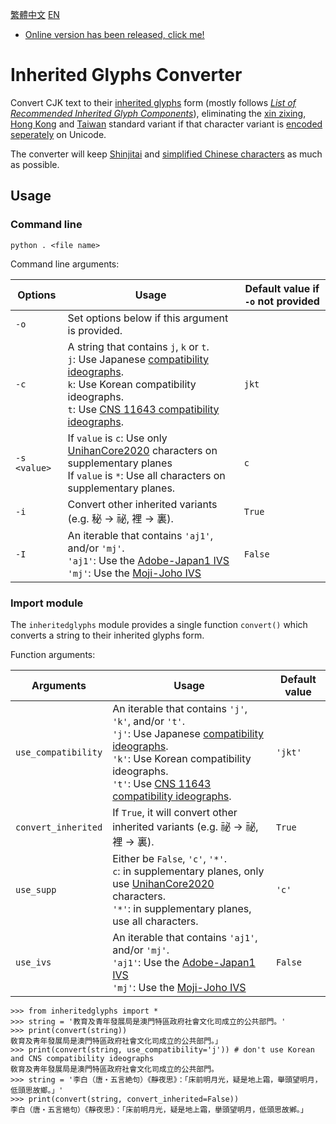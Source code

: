 [繁體中文](https://github.com/haydenwong7bm/inherited-glyphs-converter/) [EN](https://github.com/haydenwong7bm/inherited-glyphs-converter/blob/master/README_en.md)

* [Online version has been released, click me!](https://haydenwong7bm.github.io/inherited-glyphs-converter/en/)

# Inherited Glyphs Converter
 Convert CJK text to their [inherited glyphs](https://en.wikipedia.org/wiki/Jiu_zixing) form (mostly follows [_List of Recommended Inherited Glyph Components_](https://github.com/ichitenfont/inheritedglyphs)), eliminating the [xin zixing](https://en.wikipedia.org/wiki/Xin_zixing), [Hong Kong](https://en.wikipedia.org/wiki/List_of_Graphemes_of_Commonly-Used_Chinese_Characters) and [Taiwan](https://en.wikipedia.org/wiki/Standard_Form_of_National_Characters) standard variant if that character variant is [encoded seperately](https://en.wikipedia.org/wiki/CJK_Unified_Ideographs#CJK_Unified_Ideographs) on Unicode.
 
 The converter will keep [Shinjitai](https://en.wikipedia.org/wiki/Shinjitai) and [simplified Chinese characters](https://en.wikipedia.org/wiki/Simplified_Chinese_characters) as much as possible.
 
 ## Usage
 
 ### Command line
 
	python . <file name>
	
 Command line arguments:
 
 | **Options** | **Usage** | **Default value if `-o` not provided** |
 |---|---|---|
 | `-o` | Set options below if this argument is provided. | |
 | `-c` | A string that contains `j`, `k` or `t`.<br>`j`: Use Japanese [compatibility ideographs](https://en.wikipedia.org/wiki/CJK_Compatibility_Ideographs).<br>`k`: Use Korean compatibility ideographs.<br>`t`: Use [CNS 11643 compatibility ideographs](https://en.wikipedia.org/wiki/CJK_Compatibility_Ideographs_Supplement). | `jkt` |
 | `-s <value>` | If `value` is `c`: Use only [UnihanCore2020](https://www.unicode.org/L2/L2019/19388-unihan-core-2020.pdf) characters on supplementary planes<br>If `value` is `*`: Use all characters on supplementary planes. | `c` |
 | `-i` | Convert other inherited variants (e.g. 秘 → 祕, 裡 → 裏). | `True` |
 | `-I` | An iterable that contains `'aj1'`, and/or `'mj'`.<br>`'aj1'`: Use the [Adobe-Japan1 IVS](https://unicode.org/ivd/data/2022-09-13/IVD_Charts_Adobe-Japan1.pdf)<br>`'mj'`: Use the [Moji-Joho IVS](https://unicode.org/ivd/data/2022-09-13/IVD_Charts_Moji_Joho.pdf)  | `False` |
 
 ### Import module
 The `inheritedglyphs` module provides a single function `convert()` which converts a string to their inherited glyphs form.
 
 Function arguments:
 
 | **Arguments** | **Usage** | **Default value** |
 |---|---|---|
 | `use_compatibility` | An iterable that contains `'j'`, `'k'`, and/or `'t'`.<br>`'j'`: Use Japanese [compatibility ideographs](https://en.wikipedia.org/wiki/CJK_Compatibility_Ideographs).<br>`'k'`: Use Korean compatibility ideographs.<br>`'t'`: Use [CNS 11643 compatibility ideographs](https://en.wikipedia.org/wiki/CJK_Compatibility_Ideographs_Supplement). | `'jkt'` |
 | `convert_inherited` | If `True`, it will convert other inherited variants (e.g. 祕 → 祕, 裡 → 裏). | `True` |
 | `use_supp` | Either be `False`, `'c'`, `'*'`.<br>`c`: in supplementary planes, only use [UnihanCore2020](https://www.unicode.org/L2/L2019/19388-unihan-core-2020.pdf) characters.<br>`'*'`: in supplementary planes, use all characters. | `'c'` |
 | `use_ivs` | An iterable that contains `'aj1'`, and/or `'mj'`.<br>`'aj1'`: Use the [Adobe-Japan1 IVS](https://unicode.org/ivd/data/2022-09-13/IVD_Charts_Adobe-Japan1.pdf)<br>`'mj'`: Use the [Moji-Joho IVS](https://unicode.org/ivd/data/2022-09-13/IVD_Charts_Moji_Joho.pdf) | `False` |
 
	>>> from inheritedglyphs import *
	>>> string = '教育及青年發展局是澳門特區政府社會文化司成立的公共部門。'
	>>> print(convert(string))
	敎育及靑年發展局是澳門特區政府社會文化司成立的公共部門。」
	>>> print(convert(string, use_compatibility='j')) # don't use Korean and CNS compatibility ideographs
	敎育及靑年發展局是澳門特區政府社會文化司成立的公共部門。
	>>> string = '李白（唐‧五言絶句）《靜夜思》：「床前明月光，疑是地上霜，舉頭望明月，低頭思故鄉。」'
	>>> print(convert(string, convert_inherited=False))
	李白（唐‧五言絕句）《靜夜思》：「床前明月光，疑是地上霜，擧頭望明月，低頭思故鄕。」